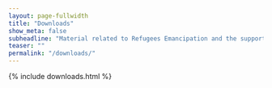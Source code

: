 ```yaml
---
layout: page-fullwidth
title: "Downloads"
show_meta: false
subheadline: "Material related to Refugees Emancipation and the support campaign"
teaser: ""
permalink: "/downloads/"
---
```


{% include downloads.html %}
